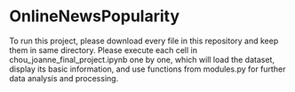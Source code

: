 # OnlineNewsPopularity
To run this project, please download every file in this repository and keep them in same directory. Please execute each cell in chou_joanne_final_project.ipynb one by one, which will load the dataset, display its basic information, and use functions from modules.py for further data analysis and processing.
